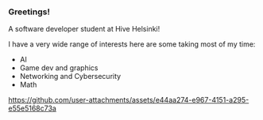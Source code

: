 ### Greetings!

A software developer student at Hive Helsinki!

I have a very wide range of interests here are some taking most of my time:
- AI
- Game dev and graphics
- Networking and Cybersecurity
- Math



https://github.com/user-attachments/assets/e44aa274-e967-4151-a295-e55e5168c73a

